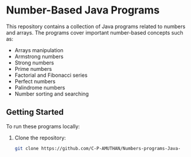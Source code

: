 # Number-Based Java Programs

This repository contains a collection of Java programs related to numbers and arrays. The programs cover important number-based concepts such as:

- Arrays manipulation
- Armstrong numbers
- Strong numbers
- Prime numbers
- Factorial and Fibonacci series
- Perfect numbers
- Palindrome numbers
- Number sorting and searching

## Getting Started

To run these programs locally:
1. Clone the repository:
   ```bash
   git clone https://github.com/C-P-AMUTHAN/Numbers-programs-Java-
